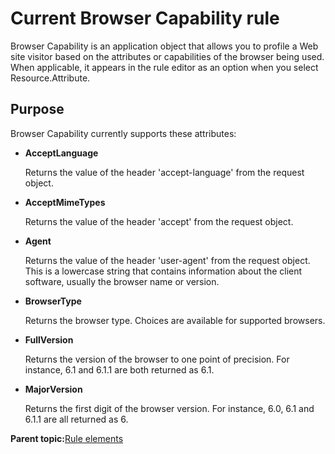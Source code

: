 # Current Browser Capability rule

Browser Capability is an application object that allows you to profile a Web site visitor based on the attributes or capabilities of the browser being used. When applicable, it appears in the rule editor as an option when you select Resource.Attribute.

## Purpose

Browser Capability currently supports these attributes:

-   **AcceptLanguage**

    Returns the value of the header 'accept-language' from the request object.

-   **AcceptMimeTypes**

    Returns the value of the header 'accept' from the request object.

-   **Agent**

    Returns the value of the header 'user-agent' from the request object. This is a lowercase string that contains information about the client software, usually the browser name or version.

-   **BrowserType**

    Returns the browser type. Choices are available for supported browsers.

-   **FullVersion**

    Returns the version of the browser to one point of precision. For instance, 6.1 and 6.1.1 are both returned as 6.1.

-   **MajorVersion**

    Returns the first digit of the browser version. For instance, 6.0, 6.1 and 6.1.1 are all returned as 6.


**Parent topic:**[Rule elements](../pzn/pzn_rule_elements.md)

